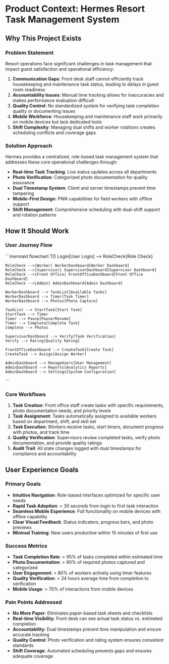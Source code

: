 # Product Context: Hermes Resort Task Management System

## Why This Project Exists

### Problem Statement
Resort operations face significant challenges in task management that impact guest satisfaction and operational efficiency:

1. **Communication Gaps**: Front desk staff cannot efficiently track housekeeping and maintenance task status, leading to delays in guest room readiness
2. **Accountability Issues**: Manual time tracking allows for inaccuracies and makes performance evaluation difficult
3. **Quality Control**: No standardized system for verifying task completion quality or documenting issues
4. **Mobile Workforce**: Housekeeping and maintenance staff work primarily on mobile devices but lack dedicated tools
5. **Shift Complexity**: Managing dual shifts and worker rotations creates scheduling conflicts and coverage gaps

### Solution Approach
Hermes provides a centralized, role-based task management system that addresses these core operational challenges through:

- **Real-time Task Tracking**: Live status updates across all departments
- **Photo Verification**: Categorized photo documentation for quality assurance
- **Dual Timestamp System**: Client and server timestamps prevent time tampering
- **Mobile-First Design**: PWA capabilities for field workers with offline support
- **Shift Management**: Comprehensive scheduling with dual-shift support and rotation patterns

## How It Should Work

### User Journey Flow

\`\`\`mermaid
flowchart TD
    Login[User Login] --> RoleCheck{Role Check}
    
    RoleCheck -->|Worker| WorkerDashboard[Worker Dashboard]
    RoleCheck -->|Supervisor| SupervisorDashboard[Supervisor Dashboard]
    RoleCheck -->|Front Office| FrontOfficeDashboard[Front Office Dashboard]
    RoleCheck -->|Admin| AdminDashboard[Admin Dashboard]
    
    WorkerDashboard --> TaskList[Available Tasks]
    WorkerDashboard --> Timer[Task Timer]
    WorkerDashboard --> Photos[Photo Capture]
    
    TaskList --> StartTask[Start Task]
    StartTask --> Timer
    Timer --> Pause[Pause/Resume]
    Timer --> Complete[Complete Task]
    Complete --> Photos
    
    SupervisorDashboard --> Verify[Task Verification]
    Verify --> Rating[Quality Rating]
    
    FrontOfficeDashboard --> CreateTask[Create Task]
    CreateTask --> Assign[Assign Worker]
    
    AdminDashboard --> ManageUsers[User Management]
    AdminDashboard --> Reports[Analytics Reports]
    AdminDashboard --> Settings[System Configuration]
\`\`\`

### Core Workflows

1. **Task Creation**: Front office staff create tasks with specific requirements, photo documentation needs, and priority levels
2. **Task Assignment**: Tasks automatically assigned to available workers based on department, shift, and skill set
3. **Task Execution**: Workers receive tasks, start timers, document progress with photos, and track time
4. **Quality Verification**: Supervisors review completed tasks, verify photo documentation, and provide quality ratings
5. **Audit Trail**: All state changes logged with dual timestamps for compliance and accountability

## User Experience Goals

### Primary Goals
- **Intuitive Navigation**: Role-based interfaces optimized for specific user needs
- **Rapid Task Adoption**: < 30 seconds from login to first task interaction
- **Seamless Mobile Experience**: Full functionality on mobile devices with offline capability
- **Clear Visual Feedback**: Status indicators, progress bars, and photo previews
- **Minimal Training**: New users productive within 15 minutes of first use

### Success Metrics
- **Task Completion Rate**: > 95% of tasks completed within estimated time
- **Photo Documentation**: > 90% of required photos captured and categorized
- **User Engagement**: > 80% of workers actively using timer features
- **Quality Verification**: < 24 hours average time from completion to verification
- **Mobile Usage**: > 70% of interactions from mobile devices

### Pain Points Addressed
- **No More Paper**: Eliminates paper-based task sheets and checklists
- **Real-time Visibility**: Front desk can see actual task status vs. estimated completion
- **Accountability**: Dual timestamps prevent time manipulation and ensure accurate tracking
- **Quality Control**: Photo verification and rating system ensures consistent standards
- **Shift Coverage**: Automated scheduling prevents gaps and ensures adequate coverage
